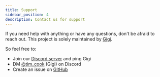 ```yaml
---
title: Support
sidebar_position: 4
description: Contact us for support
---
```


If you need help with anything or have any questions, don't be afraid to reach out. This project is solely maintained by [Gigi](https://discord.com/users/389759544776982528).

So feel free to:

- Join our [Discord server](https://discord.tonantzintla.org) and ping Gigi
- DM [@tim_cook](https://discord.com/users/389759544776982528) (Gigi) on Discord
- Create an issue on [GitHub](https://github.com/tonantzintla/Documentation)
